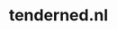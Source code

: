 ---
layout: post
title: "tenderned.nl"
internal_url: "/dutchgov/tenderned.nl.html"
subdomains_count: 18
all_subdomains_count: 39
urls_count: 8
ssl_rank: 0
http_rank: 62
url_link: /data/tenderned.nl/urls.txt
all_subdomains_link: /data/tenderned.nl/all_subdomains.txt
subdomains_link: /data/tenderned.nl/subdomains.txt
categories: dutchgov
---